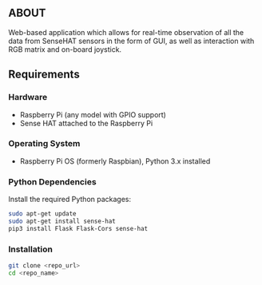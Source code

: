 ## ABOUT
Web-based application which allows for real-time observation of all the data from SenseHAT sensors in the form of GUI, as well as interaction with RGB matrix and on-board joystick.

## Requirements

### Hardware
- Raspberry Pi (any model with GPIO support)
- Sense HAT attached to the Raspberry Pi

### Operating System
- Raspberry Pi OS (formerly Raspbian), Python 3.x installed

### Python Dependencies
Install the required Python packages:

```bash
sudo apt-get update
sudo apt-get install sense-hat
pip3 install Flask Flask-Cors sense-hat
```

### Installation

```bash
git clone <repo_url>
cd <repo_name>

